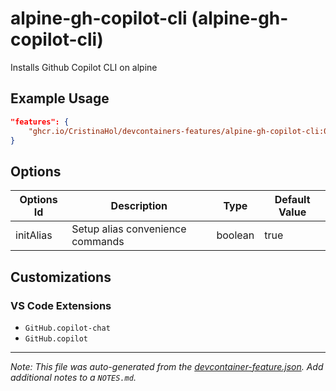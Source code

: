 
# alpine-gh-copilot-cli (alpine-gh-copilot-cli)

Installs Github Copilot CLI on alpine

## Example Usage

```json
"features": {
    "ghcr.io/CristinaHol/devcontainers-features/alpine-gh-copilot-cli:0": {}
}
```

## Options

| Options Id | Description | Type | Default Value |
|-----|-----|-----|-----|
| initAlias | Setup alias convenience commands | boolean | true |

## Customizations

### VS Code Extensions

- `GitHub.copilot-chat`
- `GitHub.copilot`



---

_Note: This file was auto-generated from the [devcontainer-feature.json](https://github.com/CristinaHol/devcontainers-features/blob/main/src/alpine-gh-copilot-cli/devcontainer-feature.json).  Add additional notes to a `NOTES.md`._
